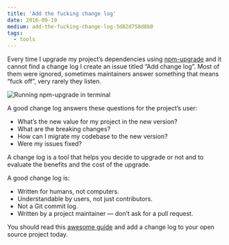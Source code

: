 ```yaml
---
title: 'Add the fucking change log'
date: 2016-09-19
medium: add-the-fucking-change-log-3d82d758d8b0
tags:
  - tools
---
```


Every time I upgrade my project’s dependencies using [npm-upgrade](https://github.com/th0r/npm-upgrade) and it cannot find a change log I create an issue titled “Add change log”. Most of them were ignored, sometimes maintainers answer something that means “fuck off”, very rarely they listen.

![Running npm-upgrade in terminal](/images/npm-upgrade.png)

A good change log answers these questions for the project’s user:

- What’s the new value for my project in the new version?
- What are the breaking changes?
- How can I migrate my codebase to the new version?
- Were my issues fixed?

A change log is a tool that helps you decide to upgrade or not and to evaluate the benefits and the cost of the upgrade.

A good change log is:

- Written for humans, not computers.
- Understandable by users, not just contributors.
- Not a Git commit log.
- Written by a project maintainer — don’t ask for a pull request.

You should read this [awesome guide](http://keepachangelog.com/) and add a change log to your open source project today.
